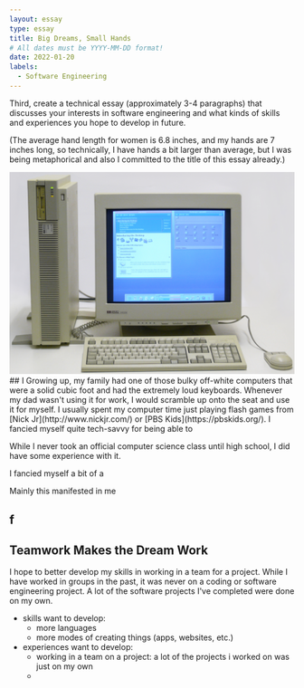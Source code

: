 ```yaml
---
layout: essay
type: essay
title: Big Dreams, Small Hands
# All dates must be YYYY-MM-DD format!
date: 2022-01-20
labels:
  - Software Engineering
---
```


Third, create a technical essay (approximately 3-4 paragraphs) that discusses your interests in software engineering and what kinds of skills and experiences you hope to develop in future.

(The average hand length for women is 6.8 inches, and my hands are 7 inches long, so technically, I have hands a bit larger than average, but I was being metaphorical and also I committed to the title of this essay already.) 

<img class="ui medium right floated rounded image" src="../images/oldpc.jpg">
## I
Growing up, my family had one of those bulky off-white computers that were a solid cubic foot and had the extremely loud keyboards. Whenever my dad wasn't using it for work, I would scramble up onto the seat and use it for myself. I usually spent my computer time just playing flash games from [Nick Jr](http://www.nickjr.com/) or [PBS Kids](https://pbskids.org/). I fancied myself quite tech-savvy for being able to 



While I never took an official computer science class until high school, I did have some experience with it. 

I fancied myself a bit of a 

Mainly this manifested in me 

## f


## Teamwork Makes the Dream Work
I hope to better develop my skills in working in a team for a project. While I have worked in groups in the past, it was never on a coding or software engineering project. A lot of the software projects I've completed were done on my own. 

- skills want to develop:
  - more languages
  - more modes of creating things (apps, websites, etc.) 
- experiences want to develop:
  - working in a team on a project: a lot of the projects i worked on was just on my own
  - 
